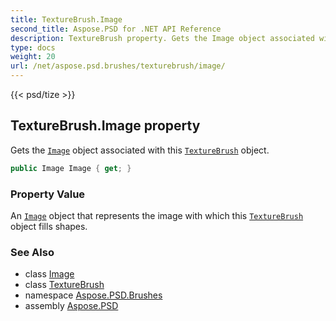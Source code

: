 ```yaml
---
title: TextureBrush.Image
second_title: Aspose.PSD for .NET API Reference
description: TextureBrush property. Gets the Image object associated with this TextureBrush object
type: docs
weight: 20
url: /net/aspose.psd.brushes/texturebrush/image/
---
```

{{< psd/tize >}}
## TextureBrush.Image property

Gets the [`Image`](../../../aspose.psd/image/) object associated with this [`TextureBrush`](../) object.

```csharp
public Image Image { get; }
```

### Property Value

An [`Image`](../../../aspose.psd/image/) object that represents the image with which this [`TextureBrush`](../) object fills shapes.

### See Also

* class [Image](../../../aspose.psd/image/)
* class [TextureBrush](../)
* namespace [Aspose.PSD.Brushes](../../../aspose.psd.brushes/)
* assembly [Aspose.PSD](../../../)


